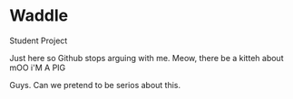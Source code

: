 # Waddle
Student Project

Just here so Github stops arguing with me.
Meow, there be a kitteh about 
mOO i'M A PIG

Guys. Can we pretend to be serios about this.
